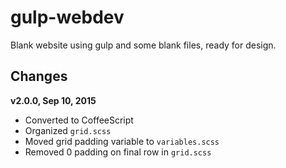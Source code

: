 # gulp-webdev
Blank website using gulp and some blank files, ready for design.

## Changes

**v2.0.0, Sep 10, 2015**
- Converted to CoffeeScript
- Organized `grid.scss`
- Moved grid padding variable to `variables.scss`
- Removed 0 padding on final row in `grid.scss`